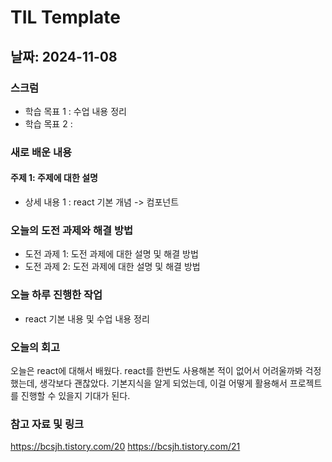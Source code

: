 # TIL Template

## 날짜: 2024-11-08

### 스크럼
- 학습 목표 1 : 수업 내용 정리
- 학습 목표 2 : 

### 새로 배운 내용
#### 주제 1: 주제에 대한 설명
- 상세 내용 1 : react 기본 개념 -> 컴포넌트

### 오늘의 도전 과제와 해결 방법
- 도전 과제 1: 도전 과제에 대한 설명 및 해결 방법
- 도전 과제 2: 도전 과제에 대한 설명 및 해결 방법

### 오늘 하루 진행한 작업
- react 기본 내용 및 수업 내용 정리

### 오늘의 회고
오늘은 react에 대해서 배웠다. react를 한번도 사용해본 적이 없어서 어려울까봐 걱정했는데, 생각보다 괜찮았다.
기본지식을 알게 되었는데, 이걸 어떻게 활용해서 프로젝트를 진행할 수 있을지 기대가 된다.

### 참고 자료 및 링크
https://bcsjh.tistory.com/20
https://bcsjh.tistory.com/21